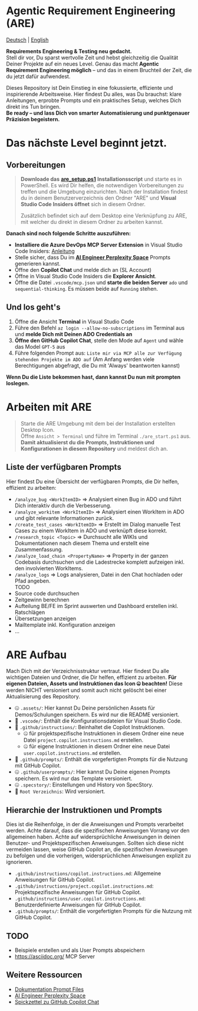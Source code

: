 # Agentic Requirement Engineering (ARE)

[Deutsch](README.md) | [English](README.en.md)

**Requirements Engineering & Testing neu gedacht.**  
Stell dir vor, Du sparst wertvolle Zeit und hebst gleichzeitig die Qualität Deiner Projekte auf ein neues Level. Genau das macht **Agentic Requirement Engineering möglich** – und das in einem Bruchteil der Zeit, die du jetzt dafür aufwendest.

Dieses Repository ist Dein Einstieg in eine fokussierte, effiziente und inspirierende Arbeitsweise. Hier findest Du alles, was Du brauchst: klare Anleitungen, erprobte Prompts und ein praktisches Setup, welches Dich direkt ins Tun bringen.  
**Be ready – und lass Dich von smarter Automatisierung und punktgenauer Präzision begeistern.**

# Das nächste Level beginnt jetzt.

## Vorbereitungen

> **Downloade das** [**are\_setup.ps1**](https://github.com/AndreasKarz/AI-Productivity-Series-Requirement-Engineering-Vibes/blob/main/are_setup.ps1) **Installationsscript** und starte es in PowerShell. Es wird Dir helfen, die notwendigen Vorbereitungen zu treffen und die Umgebung einzurichten. Nach der Installation findest du in deinem Benutzerverzeichnis den Ordner "ARE" und **Visual Studio Code Insiders öffnet** sich in diesem Ordner.
> 
> Zusätzlich befindet sich auf dem Desktop eine Verknüpfung zu ARE, mit welcher du direkt in diesem Ordner zu arbeiten kannst.

**Danach sind noch folgende Schritte auszuführen:**

*   **Installiere die Azure DevOps MCP Server Extension** in Visual Studio Code Insiders: [Anleitung](https://github.com/microsoft/azure-devops-mcp)
*   Stelle sicher, dass Du im [**AI Engineer Perplexity Space**](https://www.perplexity.ai/spaces/the-ai-engineer-UslyhxrNTriahp77tvqP2g) Prompts generieren kannst.
*   Öffne den **Copilot Chat** und melde dich an (SL Account)
*   Öffne in Visual Studio Code Insiders die **Explorer Ansicht**.
*   Öffne die Datei `.vscode/mcp.json` und **starte die beiden Server** `ado` und `sequential-thinking`. Es müssen beide auf `Running` stehen.

## Und los geht's

1.  Öffne die Ansicht **Terminal** in Visual Studio Code
2.  Führe den Befehl `az login --allow-no-subscriptions` im Terminal aus und **melde Dich mit Deinen ADO Credentials an**
3.  **Öffne den GitHub Copilot Chat**, stelle den Mode auf `Agent` und wähle das Model `GPT-5` aus
4.  Führe folgenden Prompt aus: `Liste mir via MCP alle zur Verfügung stehenden Projekte im ADO auf` (Am Anfang werden viele Berechtigungen abgefragt, die Du mit 'Always' beantworten kannst)

**Wenn Du die Liste bekommen hast, dann kannst Du nun mit prompten loslegen.**

# Arbeiten mit ARE

> Starte die ARE Umgebung mit dem bei der Installation erstellten Desktop Icon.  
> Öffne `Ansicht > Terminal` und führe im Terminal `./are_start.ps1` aus. **Damit aktualisierst du die Prompts, Instruktionen und Konfigurationen in diesem Repository** und meldest dich an.

## Liste der verfügbaren Prompts

Hier findest Du eine Übersicht der verfügbaren Prompts, die Dir helfen, effizient zu arbeiten:

*   `/analyze_bug <WorkItemID>` => Analysiert einen Bug in ADO und führt Dich interaktiv durch die Verbesserung.
*   `/analyze_workitem <WorkItemID>` => Analysiert einen WorkItem in ADO und gibt relevante Informationen zurück.
*   `/create_test_cases <WorkItemID>` => Erstellt im Dialog manuelle Test Cases zu einem WorkItem in ADO und verknüpft diese korrekt.
*   `/research_topic <Topic>` => Durchsucht alle WIKIs und Dokumentationen nach diesem Thema und erstellt eine Zusammenfassung.
*   `/analyze_load_chain <PropertyName>` => Property in der ganzen Codebasis durchsuchen und die Ladestrecke komplett aufzeigen inkl. den involvierten WorkItems.
*   `/analyze_logs` => Logs analysieren, Datei in den Chat hochladen oder Pfad angeben.  
    TODO
*   Source code durchsuchen
*   Zeitgewinn berechnen
*   Aufteilung BE/FE im Sprint auswerten und Dashboard erstellen inkl. Ratschlägen
*   Übersetzungen anzeigen
*   Mailtemplate inkl. Konfiguration anzeigen
*   ...

# ARE Aufbau

Mach Dich mit der Verzeichnisstruktur vertraut. Hier findest Du alle wichtigen Dateien und Ordner, die Dir helfen, effizient zu arbeiten. **Für eigenen Dateien, Assets und Instruktionen das Icon 🤐 beachten!** Diese werden NICHT versioniert und somit auch nicht gelöscht bei einer Aktualisierung des Repository.

*   🤐 `.assets/`: Hier kannst Du Deine persönlichen Assets für Demos/Schulungen speichern. Es wird nur die README versioniert.
*   🔄️ `.vscode/`: Enthält die Konfigurationsdateien für Visual Studio Code.
*   🔄️ `.github/instructions/`: Beinhaltet die Copilot Instruktionen.
    *   🤐 für projektspezifische Instruktionen in diesem Ordner eine neue Datei `project.copilot.instructions.md` erstellen.
    *   🤐 für eigene Instruktionen in diesem Ordner eine neue Datei `user.copilot.instructions.md` erstellen.
*   🔄️ `.github/prompts/`: Enthält die vorgefertigten Prompts für die Nutzung mit GitHub Copilot.
*   🤐 `.github/userprompts/`: Hier kannst Du Deine eigenen Prompts speichern. Es wird nur das Template versioniert.
*   🤐 `.specstory/`: Einstellungen und History von SpecStory.
*   🔄️ `Root Verzeichnis`: Wird versioniert.

## Hierarchie der Instruktionen und Prompts

Dies ist die Reihenfolge, in der die Anweisungen und Prompts verarbeitet werden. Achte darauf, dass die spezifischen Anweisungen Vorrang vor den allgemeinen haben. Achte auf widersprüchliche Anweisungen in deinen Benutzer- und Projektspezifischen Anweisungen. Sollten sich diese nicht vermeiden lassen, weise GitHub Copilot an, die spezifischen Anweisungen zu befolgen und die vorherigen, widersprüchlichen Anweisungen explizit zu ignorieren.

*   `.github/instructions/copilot.instructions.md`: Allgemeine Anweisungen für GitHub Copilot.
*   `.github/instructions/project.copilot.instructions.md`: Projektspezifische Anweisungen für GitHub Copilot.
*   `.github/instructions/user.copilot.instructions.md`: Benutzerdefinierte Anweisungen für GitHub Copilot.
*   `.github/prompts/`: Enthält die vorgefertigten Prompts für die Nutzung mit GitHub Copilot.

## TODO

*   Beispiele erstellen und als User Prompts abspeichern
*   https://asciidoc.org/ MCP Server

## Weitere Ressourcen

*   [Dokumentation Prompt Files](https://code.visualstudio.com/docs/copilot/copilot-customization#_prompt-files-experimental)
*   [AI Engineer Perplexity Space](https://www.perplexity.ai/spaces/the-ai-engineer-UslyhxrNTriahp77tvqP2g)
*   [Spickzettel zu GitHub Copilot Chat](https://docs.github.com/de/copilot/reference/cheat-sheet)